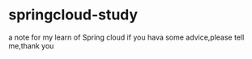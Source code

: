 # springcloud-study
a note for my learn of Spring cloud 
if you hava some advice,please tell me,thank you
